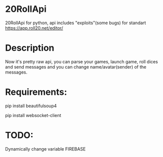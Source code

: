 # 20RollApi
20RollApi for python, api includes "exploits"(some bugs) for standart https://app.roll20.net/editor/

# Description
Now it's pretty raw api, you can parse your games, launch game, roll dices and send messages and you can change name/avatar(sender) of the messages.

# Requirements:
  pip install beautifulsoup4
  
  pip install websocket-client
  
# TODO:
  Dynamically change variable FIREBASE
